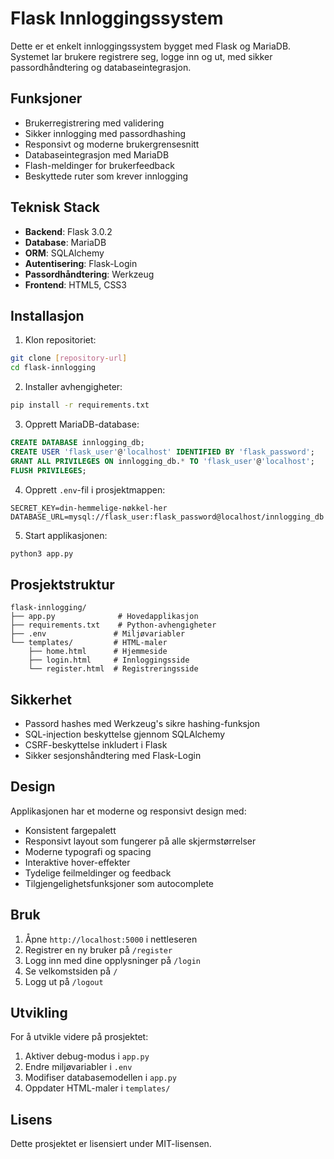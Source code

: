 # Flask Innloggingssystem

Dette er et enkelt innloggingssystem bygget med Flask og MariaDB. Systemet lar brukere registrere seg, logge inn og ut, med sikker passordhåndtering og databaseintegrasjon.

## Funksjoner

- Brukerregistrering med validering
- Sikker innlogging med passordhashing
- Responsivt og moderne brukergrensesnitt
- Databaseintegrasjon med MariaDB
- Flash-meldinger for brukerfeedback
- Beskyttede ruter som krever innlogging

## Teknisk Stack

- **Backend**: Flask 3.0.2
- **Database**: MariaDB
- **ORM**: SQLAlchemy
- **Autentisering**: Flask-Login
- **Passordhåndtering**: Werkzeug
- **Frontend**: HTML5, CSS3

## Installasjon

1. Klon repositoriet:
```bash
git clone [repository-url]
cd flask-innlogging
```

2. Installer avhengigheter:
```bash
pip install -r requirements.txt
```

3. Opprett MariaDB-database:
```sql
CREATE DATABASE innlogging_db;
CREATE USER 'flask_user'@'localhost' IDENTIFIED BY 'flask_password';
GRANT ALL PRIVILEGES ON innlogging_db.* TO 'flask_user'@'localhost';
FLUSH PRIVILEGES;
```

4. Opprett `.env`-fil i prosjektmappen:
```
SECRET_KEY=din-hemmelige-nøkkel-her
DATABASE_URL=mysql://flask_user:flask_password@localhost/innlogging_db
```

5. Start applikasjonen:
```bash
python3 app.py
```

## Prosjektstruktur

```
flask-innlogging/
├── app.py              # Hovedapplikasjon
├── requirements.txt    # Python-avhengigheter
├── .env               # Miljøvariabler
└── templates/         # HTML-maler
    ├── home.html      # Hjemmeside
    ├── login.html     # Innloggingsside
    └── register.html  # Registreringsside
```

## Sikkerhet

- Passord hashes med Werkzeug's sikre hashing-funksjon
- SQL-injection beskyttelse gjennom SQLAlchemy
- CSRF-beskyttelse inkludert i Flask
- Sikker sesjonshåndtering med Flask-Login

## Design

Applikasjonen har et moderne og responsivt design med:
- Konsistent fargepalett
- Responsivt layout som fungerer på alle skjermstørrelser
- Moderne typografi og spacing
- Interaktive hover-effekter
- Tydelige feilmeldinger og feedback
- Tilgjengelighetsfunksjoner som autocomplete

## Bruk

1. Åpne `http://localhost:5000` i nettleseren
2. Registrer en ny bruker på `/register`
3. Logg inn med dine opplysninger på `/login`
4. Se velkomstsiden på `/`
5. Logg ut på `/logout`

## Utvikling

For å utvikle videre på prosjektet:
1. Aktiver debug-modus i `app.py`
2. Endre miljøvariabler i `.env`
3. Modifiser databasemodellen i `app.py`
4. Oppdater HTML-maler i `templates/`

## Lisens

Dette prosjektet er lisensiert under MIT-lisensen. 